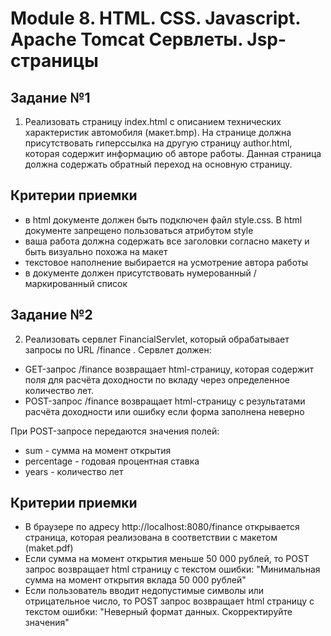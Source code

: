 # Module 8. HTML. CSS. Javascript. Apache Tomcat Сервлеты. Jsp-страницы

## Задание №1
1. Реализовать страницу index.html с описанием технических характеристик автомобиля (макет.bmp).
   На странице должна присутствовать гиперссылка на другую страницу author.html, которая содержит информацию об авторе работы.
   Данная страница должна содержать обратный переход на основную страницу.

## Критерии приемки

* в html документе должен быть подключен файл style.css. В html документе запрещено пользоваться атрибутом style
* ваша работа должна содержать все заголовки согласно макету и быть визуально похожа на макет
* текстовое наполнение выбирается на усмотрение автора работы
* в документе должен присутствовать нумерованный / маркированный список

## Задание №2
2. Реализовать сервлет FinancialServlet, который обрабатывает запросы по URL /finance . Сервлет должен:
- GET-запрос /finance возвращает html-cтраницу, которая содержит поля для расчёта доходности по вкладу через определенное количество лет.
- POST-запрос /finance возвращает html-cтраницу с результатами расчёта доходности или ошибку если форма заполнена неверно

При POST-запросе передаются значения полей:
- sum - сумма на момент открытия
- percentage - годовая процентная ставка
- years - количество лет

## Критерии приемки
- В браузере по адресу http://localhost:8080/finance открывается страница, которая реализована в соответствии с макетом (maket.pdf)
- Если сумма на момент открытия меньше 50 000 рублей, то POST запрос возвращает html страницу с текстом ошибки: "Минимальная сумма на момент открытия вклада 50 000 рублей"
- Если пользователь вводит недопустимые символы или отрицательное число, то POST запрос возвращает html страницу с текстом ошибки: "Неверный формат данных. Скорректируйте значения"